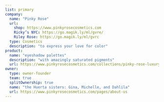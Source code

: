 ```yaml
---
list: primary
company:
  name: "Pinky Rose"
  url:
    shop: https://www.pinkyrosecosmetics.com
    Ricky’s NYC: https://go.magik.ly/ml/gvre/
    Riley Rose: https://go.magik.ly/ml/gvrc
  type: Cosmetics
  description: "to express your love for color"
product:
  name: "eyeshadow palettes"
  description: "with amazingly saturated pigments"
  url: https://www.pinkyrosecosmetics.com/collections/pinky-rose-luxury-eye-shadows
owner:
  type: owner-founder
  team: true
  splitOwnership: true
  name: "the Huerta sisters: Gina, Michelle, and Dahlila"
  url: https://www.pinkyrosecosmetics.com/pages/about-us
---
```

